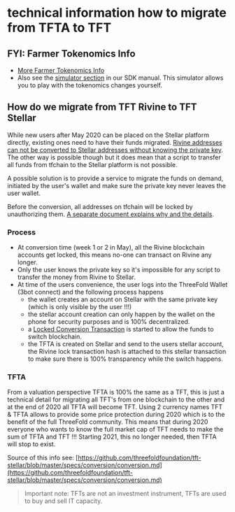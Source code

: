 # technical information how to migrate from TFTA to TFT

## FYI: Farmer Tokenomics Info

* [More Farmer Tokenomics Info](tokenomics.md)
* Also see the [simulator section](tfgrid_simulator.md) in our SDK manual. This simulator allows you to play with the tokenomics changes yourself.

## How do we migrate from TFT Rivine to TFT Stellar

While new users after May 2020 can be placed on the Stellar platform directly, existing ones need to have their funds migrated. [Rivine addresses can not be converted to Stellar addresses without knowing the private key](https://github.com/threefoldtech/rivine/blob/master/research/stellar/examples/accounts/readme.md#rivine-key-conversion). The other way is possible though but it does mean that a script to transfer all funds from tfchain to the Stellar platform is not possible.

A possible solution is to provide a service to migrate the funds on demand, initiated by the user's wallet and make sure the private key never leaves the user wallet.

Before the conversion, all addresses on tfchain will be locked by unauthorizing them. [A separate document explains why and the details](https://github.com/threefoldfoundation/tft-stellar/blob/master/specs/conversion/locked_conversion_transaction.md).

### Process

* At conversion time (week 1 or 2 in May), all the Rivine blockchain accounts get locked, this means no-one can transact on Rivine any longer.
* Only the user knows the private key so it's impossible for any script to transfer the money from Rivine to Stellar.
* At time of the users convenience, the user logs into the ThreeFold Wallet (3bot connect) and the following process happens
    * the wallet creates an account on Stellar with the same private key (which is only visible by the user !!!)
    * the stellar account creation can only happen by the wallet on the phone for security purposes and is 100% decentralized.
    * a [Locked Conversion Transaction](https://github.com/threefoldfoundation/tft-stellar/blob/master/specs/conversion/locked_conversion_transaction.md) is started to allow the funds to switch blockchain.
    * the TFTA is created on Stellar and send to the users stellar account, the Rivine lock transaction hash is attached to this stellar transaction to make sure there is 100% transparency while the switch happens.

### TFTA

From a valuation perspective TFTA is 100% the same as a TFT, this is just a technical detail for migrating all TFT's from one blockchain to the other and at the end of 2020 all TFTA will become TFT. Using 2 currency names TFT & TFTA allows to provide some price protection during 2020 which is to the benefit of the full ThreeFold community. This means that during 2020 everyone who wants to know the full market cap of TFT needs to make the sum of TFTA and TFT !!! Starting 2021, this no longer needed, then TFTA will stop to exist.

Source of this info see: [https://github.com/threefoldfoundation/tft-stellar/blob/master/specs/conversion/conversion.md](https://github.com/threefoldfoundation/tft-stellar/blob/master/specs/conversion/conversion.md)


> Important note: TFTs are not an investment instrument, TFTs are used to buy and sell IT capacity.